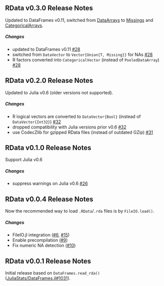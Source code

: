 ## RData v0.3.0 Release Notes

Updated to DataFrames v0.11, switched from [DataArrays](https://github.com/JuliaData/DataArrays.jl) to [Missings](https://github.com/JuliaData/Missings.jl) and [CategoricalArrays](https://github.com/JuliaData/CategoricalArrays.jl).

##### Changes
* updated to DataFrames v0.11 [#28]
* switched from `DataVector` to `Vector{Union{T, Missing}}` for NAs [#28]
* R factors converted into `CategoricalVector` (instead of `PooledDataArray`) [#28]

[#28]: https://github.com/JuliaStats/RData.jl/issues/28

## RData v0.2.0 Release Notes

Updated to Julia v0.6 (older versions not supported).

##### Changes
* R logical vectors are converted to `DataVector{Bool}` (instead of `DataVector{Int32}`) [#32]
* dropped compatibility with Julia versions prior v0.6 [#32]
* use CodecZlib for gzipped RData files (instead of outdated GZip) [#31]

[#31]: https://github.com/JuliaStats/RData.jl/issues/31
[#32]: https://github.com/JuliaStats/RData.jl/issues/32

## RData v0.1.0 Release Notes

Support Julia v0.6

##### Changes
* suppress warnings on Julia v0.6 [#26]

[#26]: https://github.com/JuliaStats/RData.jl/issues/26

## RData v0.0.4 Release Notes

Now the recommended way to load `.RData`/`.rda` files is by `FileIO.load()`.

##### Changes
* FileIO.jl integration ([#6], [#15])
* Enable precompilation ([#9])
* Fix numeric NA detection ([#10])

## RData v0.0.1 Release Notes

Initial release based on `DataFrames.read_rda()` ([JuliaStats/DataFrames.jl#1031]).

[#6]: https://github.com/JuliaStats/RData.jl/issues/6
[#9]: https://github.com/JuliaStats/RData.jl/issues/9
[#10]: https://github.com/JuliaStats/RData.jl/issues/10
[#15]: https://github.com/JuliaStats/RData.jl/issues/15

[JuliaStats/DataFrames.jl#1031]: https://github.com/JuliaStats/DataFrames.jl/pull/1031
